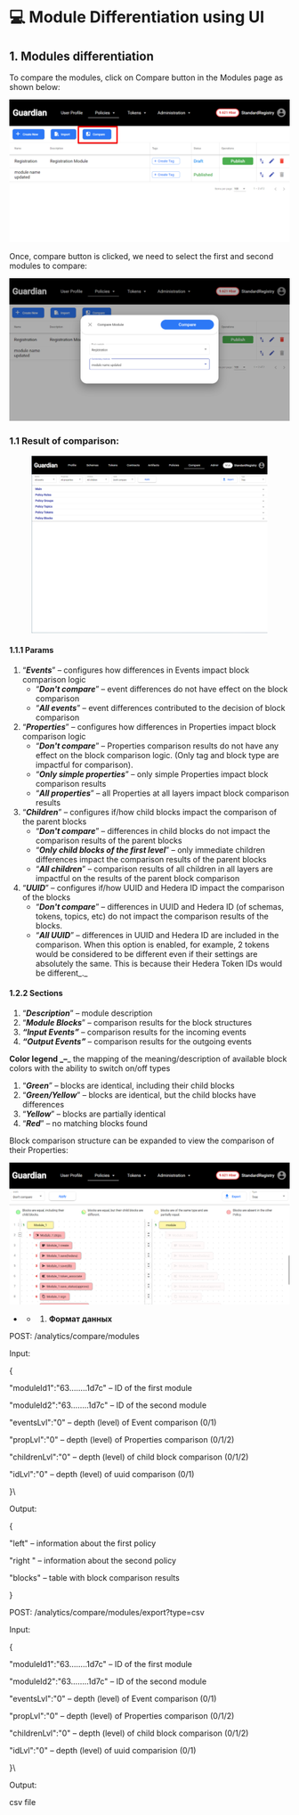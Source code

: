 # 💻 Module Differentiation using UI

## 1. **Modules differentiation**

To compare the modules, click on Compare button in the Modules page as shown below:

![image2.png](<../../../../../.gitbook/assets/0 (1) (3) (1).png>)

Once, compare button is clicked, we need to select the first and second modules to compare:

![image3.png](<../../../../../.gitbook/assets/1 (7) (1).png>)

### 1.1 Result of comparison:

<figure><img src="../../../../../.gitbook/assets/2.png" alt=""><figcaption></figcaption></figure>

#### **1.1.1 Params**

1. “_**Events**_” – configures how differences in Events impact block comparison logic
   * “_**Don't compare**_” – event differences do not have effect on the block comparison
   * “_**All events**_” – event differences contributed to the decision of block comparison
2. “_**Properties**_” – configures how differences in Properties impact block comparison logic
   * “_**Don't compare**_” – Properties comparison results do not have any effect on the block comparison logic. (Only tag and block type are impactful for comparison).
   * “_**Only simple properties**_” – only simple Properties impact block comparison results
   * “_**All properties**_” – all Properties at all layers impact block comparison results
3. “_**Children**_” – configures if/how child blocks impact the comparison of the parent blocks
   * “_**Don't compare**_” – differences in child blocks do not impact the comparison results of the parent blocks
   * “_**Only child blocks of the first level**_” – only immediate children differences impact the comparison results of the parent blocks
   * “_**All children**_” – comparison results of all children in all layers are impactful on the results of the parent block comparison
4. “_**UUID**_” – configures if/how UUID and Hedera ID impact the comparison of the blocks
   * “_**Don't compare**_” – differences in UUID and Hedera ID (of schemas, tokens, topics, etc) do not impact the comparison results of the blocks.
   * “_**All UUID**_” – differences in UUID and Hedera ID are included in the comparison. When this option is enabled, for example, 2 tokens would be considered to be different even if their settings are absolutely the same. This is because their Hedera Token IDs would be different\_.\_

#### **1.2.2 Sections**

1. “_**Description**_” – module description
2. “_**Module Blocks**_” – comparison results for the block structures
3. _**“Input Events”**_ – comparison results for the incoming events
4. _**“Output Events”**_ – comparison results for the outgoing events

**Color legend \_–**\_ the mapping of the meaning/description of available block colors with the ability to switch on/off types

1. “_**Green**_” – blocks are identical, including their child blocks
2. “_**Green/Yellow**_” – blocks are identical, but the child blocks have differences
3. “_**Yellow**_” – blocks are partially identical
4. “_**Red**_” – no matching blocks found

Block comparison structure can be expanded to view the comparison of their Properties:

![image4.png](<../../../../../.gitbook/assets/3 (1).png>)

*
  *
    1. **Формат данных**

POST: /analytics/compare/modules

Input:

{

"moduleId1":"63……..1d7c" – ID of the first module

"moduleId2":"63……..1d7c" – ID of the second module

"eventsLvl":"0" – depth (level) of Event comparison (0/1)

"propLvl":"0" – depth (level) of Properties comparison (0/1/2)

"childrenLvl":"0" – depth (level) of child block comparison (0/1/2)

"idLvl":"0" – depth (level) of uuid comparison (0/1)

}\\

Output:

{

"left" – information about the first policy

"right " – information about the second policy

"blocks" – table with block comparison results

}

POST: /analytics/compare/modules/export?type=csv

Input:

{

"moduleId1":"63……..1d7c" – ID of the first module

"moduleId2":"63……..1d7c" – ID of the second module

"eventsLvl":"0" – depth (level) of Event comparison (0/1)

"propLvl":"0" – depth (level) of Properties comparison (0/1/2)

"childrenLvl":"0" – depth (level) of child block comparison (0/1/2)

"idLvl":"0" – depth (level) of uuid comparision (0/1)

}\\

Output:

сsv file
